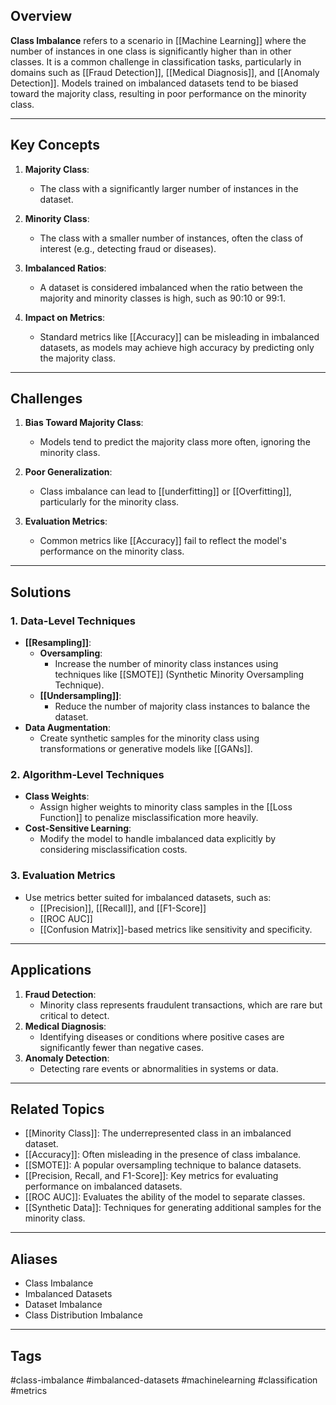 ## Overview
**Class Imbalance** refers to a scenario in [[Machine Learning]] where the number of instances in one class is significantly higher than in other classes. It is a common challenge in classification tasks, particularly in domains such as [[Fraud Detection]], [[Medical Diagnosis]], and [[Anomaly Detection]]. Models trained on imbalanced datasets tend to be biased toward the majority class, resulting in poor performance on the minority class.

---

## Key Concepts

1. **Majority Class**:
   - The class with a significantly larger number of instances in the dataset.

2. **Minority Class**:
   - The class with a smaller number of instances, often the class of interest (e.g., detecting fraud or diseases).

3. **Imbalanced Ratios**:
   - A dataset is considered imbalanced when the ratio between the majority and minority classes is high, such as 90:10 or 99:1.

4. **Impact on Metrics**:
   - Standard metrics like [[Accuracy]] can be misleading in imbalanced datasets, as models may achieve high accuracy by predicting only the majority class.

---

## Challenges

1. **Bias Toward Majority Class**:
   - Models tend to predict the majority class more often, ignoring the minority class.

2. **Poor Generalization**:
   - Class imbalance can lead to [[underfitting]] or [[Overfitting]], particularly for the minority class.

3. **Evaluation Metrics**:
   - Common metrics like [[Accuracy]] fail to reflect the model's performance on the minority class.

---

## Solutions

### 1. **Data-Level Techniques**
- **[[Resampling]]**:
  - **Oversampling**:
    - Increase the number of minority class instances using techniques like [[SMOTE]] (Synthetic Minority Oversampling Technique).
  - **[[Undersampling]]**:
    - Reduce the number of majority class instances to balance the dataset.
- **Data Augmentation**:
  - Create synthetic samples for the minority class using transformations or generative models like [[GANs]].

### 2. **Algorithm-Level Techniques**
- **Class Weights**:
  - Assign higher weights to minority class samples in the [[Loss Function]] to penalize misclassification more heavily.
- **Cost-Sensitive Learning**:
  - Modify the model to handle imbalanced data explicitly by considering misclassification costs.

### 3. **Evaluation Metrics**
- Use metrics better suited for imbalanced datasets, such as:
  - [[Precision]], [[Recall]], and [[F1-Score]]
  - [[ROC AUC]]
  - [[Confusion Matrix]]-based metrics like sensitivity and specificity.

---

## Applications

1. **Fraud Detection**:
   - Minority class represents fraudulent transactions, which are rare but critical to detect.
2. **Medical Diagnosis**:
   - Identifying diseases or conditions where positive cases are significantly fewer than negative cases.
3. **Anomaly Detection**:
   - Detecting rare events or abnormalities in systems or data.

---

## Related Topics

- [[Minority Class]]: The underrepresented class in an imbalanced dataset.
- [[Accuracy]]: Often misleading in the presence of class imbalance.
- [[SMOTE]]: A popular oversampling technique to balance datasets.
- [[Precision, Recall, and F1-Score]]: Key metrics for evaluating performance on imbalanced datasets.
- [[ROC AUC]]: Evaluates the ability of the model to separate classes.
- [[Synthetic Data]]: Techniques for generating additional samples for the minority class.

---

## Aliases
- Class Imbalance
- Imbalanced Datasets
- Dataset Imbalance
- Class Distribution Imbalance

---

## Tags
#class-imbalance #imbalanced-datasets #machinelearning #classification #metrics